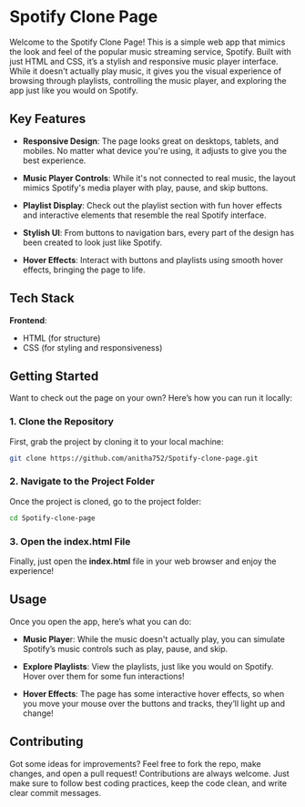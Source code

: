 # Spotify Clone Page 
Welcome to the Spotify Clone Page! This is a simple web app that mimics the look and feel of the popular music streaming service, Spotify. Built with just HTML and CSS, it’s a stylish and responsive music player interface. While it doesn't actually play music, it gives you the visual experience of browsing through playlists, controlling the music player, and exploring the app just like you would on Spotify.

## Key Features
- **Responsive Design**: The page looks great on desktops, tablets, and mobiles. No matter what device you're using, it adjusts to give you the best experience.

- **Music Player Controls**: While it's not connected to real music, the layout mimics Spotify's media player with play, pause, and skip buttons.

- **Playlist Display**: Check out the playlist section with fun hover effects and interactive elements that resemble the real Spotify interface.

- **Stylish UI**: From buttons to navigation bars, every part of the design has been created to look just like Spotify.

- **Hover Effects**: Interact with buttons and playlists using smooth hover effects, bringing the page to life.

## Tech Stack
 **Frontend**:
- HTML (for structure)
- CSS (for styling and responsiveness)

## Getting Started
Want to check out the page on your own? Here’s how you can run it locally:

### 1. Clone the Repository
First, grab the project by cloning it to your local machine:

```bash
git clone https://github.com/anitha752/Spotify-clone-page.git
```
### 2. Navigate to the Project Folder
Once the project is cloned, go to the project folder:
```bash
cd Spotify-clone-page
```
### 3. Open the index.html File
Finally, just open the **index.html** file in your web browser and enjoy the experience! 

## Usage
Once you open the app, here’s what you can do:

- **Music Playe**r: While the music doesn't actually play, you can simulate Spotify’s music controls such as play, pause, and skip.

- **Explore Playlists**: View the playlists, just like you would on Spotify. Hover over them for some fun interactions!

- **Hover Effects**: The page has some interactive hover effects, so when you move your mouse over the buttons and tracks, they’ll light up and change!

## Contributing
Got some ideas for improvements? Feel free to fork the repo, make changes, and open a pull request! Contributions are always welcome. Just make sure to follow best coding practices, keep the code clean, and write clear commit messages.









